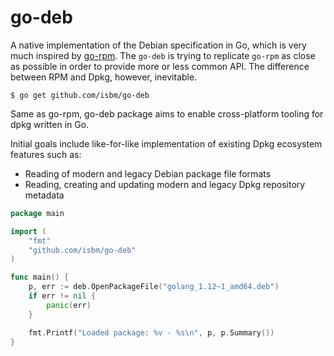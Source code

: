 # go-deb
A native implementation of the Debian specification in Go,
which is very much inspired by [go-rpm](https://github.com/cavaliercoder/go-rpm).
The `go-deb` is trying to replicate `go-rpm` as close as possible in order to provide
more or less common API. The difference between RPM and Dpkg, however, inevitable.

	$ go get github.com/isbm/go-deb


Same as go-rpm, go-deb package aims to enable cross-platform tooling for dpkg
written in Go.

Initial goals include like-for-like implementation of existing Dpkg ecosystem
features such as:

* Reading of modern and legacy Debian package file formats
* Reading, creating and updating modern and legacy Dpkg repository metadata


```go
package main

import (
	"fmt"
	"github.com/isbm/go-deb"
)

func main() {
	p, err := deb.OpenPackageFile("golang_1.12~1_amd64.deb")
	if err != nil {
		panic(err)
	}

	fmt.Printf("Loaded package: %v - %s\n", p, p.Summary())
}
```
